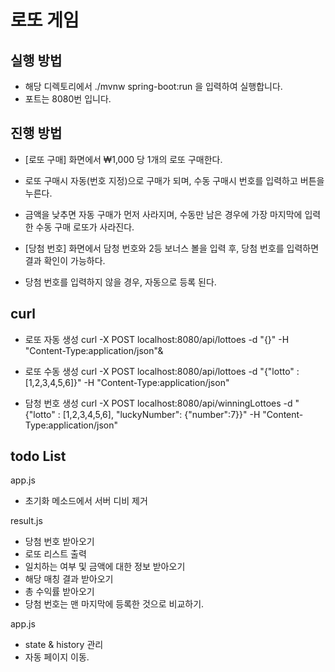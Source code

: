 # 로또 게임

## 실행 방법
* 해당 디렉토리에서 
./mvnw spring-boot:run
을 입력하여 실행합니다.
* 포트는 8080번 입니다.

## 진행 방법
* [로또 구매] 화면에서 ₩1,000 당 1개의 로또 구매한다.
* 로또 구매시 자동(번호 지정)으로 구매가 되며, 수동 구매시 번호를 입력하고 버튼을 누른다.
* 금액을 낮추면 자동 구매가 먼저 사라지며, 수동만 남은 경우에 가장 마지막에 입력한 수동 구매 로또가 사라진다.

* [당첨 번호] 화면에서 담청 번호와 2등 보너스 볼을 입력 후, 당첨 번호를 입력하면 결과 확인이 가능하다. 
* 당첨 번호를 입력하지 않을 경우, 자동으로 등록 된다.

## curl

* 로또 자동 생성
curl -X POST localhost:8080/api/lottoes -d "{}" -H "Content-Type:application/json"&

* 로또 수동 생성
curl -X POST localhost:8080/api/lottoes -d "{\"lotto\" : [1,2,3,4,5,6]}" -H "Content-Type:application/json"

* 담청 번호 생성
curl -X POST localhost:8080/api/winningLottoes -d "{\"lotto\" : [1,2,3,4,5,6], \"luckyNumber\": {\"number\":7}}" -H "Content-Type:application/json"

## todo List
app.js

* 초기화 메소드에서 서버 디비 제거 

result.js

* 당첨 번호 받아오기
* 로또 리스트 출력
* 일치하는 여부 및 금액에 대한 정보 받아오기
* 해당 매칭 결과 받아오기
* 총 수익률 받아오기
* 당첨 번호는 맨 마지막에 등록한 것으로 비교하기.
  
app.js 

* state & history 관리
* 자동 페이지 이동.